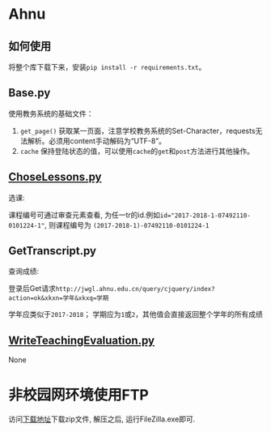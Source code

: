 # Ahnu

## 如何使用

将整个库下载下来，安装`pip install -r requirements.txt`。

## Base.py
使用教务系统的基础文件：
  1. `get_page()` 获取某一页面，注意学校教务系统的Set-Character，requests无法解析。必须用content手动解码为“UTF-8”。
  2. `cache` 保持登陆状态的值，可以使用`cache`的`get`和`post`方法进行其他操作。

## [ChoseLessons.py](https://abersheeran.com/articles/Hack-school-lesson/)
选课:

  课程编号可通过审查元素查看, 为任一tr的id.例如`id="2017-2018-1-07492110-0101224-1"`, 则课程编号为 `(2017-2018-1)-07492110-0101224-1`

## GetTranscript.py
查询成绩:

  登录后Get请求`http://jwgl.ahnu.edu.cn/query/cjquery/index?action=ok&xkxn=学年&xkxq=学期`

  学年应类似于`2017-2018`； 学期应为`1`或`2`，其他值会直接返回整个学年的所有成绩

## [WriteTeachingEvaluation.py](https://abersheeran.com/articles/Fuck-TeachingEvaluation/)
  None

# 非校园网环境使用FTP

访问[下载地址](https://github.com/AberSheeran/Ahnu/files/2636776/FileZilla.zip)下载zip文件, 解压之后, 运行FileZilla.exe即可.

